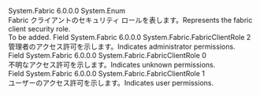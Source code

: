 <Type Name="FabricClientRole" FullName="System.Fabric.FabricClientRole">
  <TypeSignature Language="C#" Value="public enum FabricClientRole" />
  <TypeSignature Language="ILAsm" Value=".class public auto ansi sealed FabricClientRole extends System.Enum" />
  <TypeSignature Language="DocId" Value="T:System.Fabric.FabricClientRole" />
  <TypeSignature Language="VB.NET" Value="Public Enum FabricClientRole" />
  <TypeSignature Language="F#" Value="type FabricClientRole = " />
  <AssemblyInfo>
    <AssemblyName>System.Fabric</AssemblyName>
    <AssemblyVersion>6.0.0.0</AssemblyVersion>
  </AssemblyInfo>
  <Base>
    <BaseTypeName>System.Enum</BaseTypeName>
  </Base>
  <Docs>
    <summary>
      <para>
            <span data-ttu-id="0dd3e-101">Fabric クライアントのセキュリティ ロールを表します。</span><span class="sxs-lookup"><span data-stu-id="0dd3e-101">Represents the fabric client security role.</span></span>
            </para>
    </summary>
    <remarks>To be added.</remarks>
  </Docs>
  <Members>
    <Member MemberName="Admin">
      <MemberSignature Language="C#" Value="Admin" />
      <MemberSignature Language="ILAsm" Value=".field public static literal valuetype System.Fabric.FabricClientRole Admin = int32(2)" />
      <MemberSignature Language="DocId" Value="F:System.Fabric.FabricClientRole.Admin" />
      <MemberSignature Language="VB.NET" Value="Admin" />
      <MemberSignature Language="F#" Value="Admin = 2" Usage="System.Fabric.FabricClientRole.Admin" />
      <MemberType>Field</MemberType>
      <AssemblyInfo>
        <AssemblyName>System.Fabric</AssemblyName>
        <AssemblyVersion>6.0.0.0</AssemblyVersion>
      </AssemblyInfo>
      <ReturnValue>
        <ReturnType>System.Fabric.FabricClientRole</ReturnType>
      </ReturnValue>
      <MemberValue>2</MemberValue>
      <Docs>
        <summary>
          <para>
            <span data-ttu-id="0dd3e-102">管理者のアクセス許可を示します。</span><span class="sxs-lookup"><span data-stu-id="0dd3e-102">Indicates administrator permissions.</span></span>
            </para>
        </summary>
      </Docs>
    </Member>
    <Member MemberName="Unknown">
      <MemberSignature Language="C#" Value="Unknown" />
      <MemberSignature Language="ILAsm" Value=".field public static literal valuetype System.Fabric.FabricClientRole Unknown = int32(0)" />
      <MemberSignature Language="DocId" Value="F:System.Fabric.FabricClientRole.Unknown" />
      <MemberSignature Language="VB.NET" Value="Unknown" />
      <MemberSignature Language="F#" Value="Unknown = 0" Usage="System.Fabric.FabricClientRole.Unknown" />
      <MemberType>Field</MemberType>
      <AssemblyInfo>
        <AssemblyName>System.Fabric</AssemblyName>
        <AssemblyVersion>6.0.0.0</AssemblyVersion>
      </AssemblyInfo>
      <ReturnValue>
        <ReturnType>System.Fabric.FabricClientRole</ReturnType>
      </ReturnValue>
      <MemberValue>0</MemberValue>
      <Docs>
        <summary>
            <span data-ttu-id="0dd3e-103">不明なアクセス許可を示します。</span><span class="sxs-lookup"><span data-stu-id="0dd3e-103">Indicates unknown permissions.</span></span>
            </summary>
      </Docs>
    </Member>
    <Member MemberName="User">
      <MemberSignature Language="C#" Value="User" />
      <MemberSignature Language="ILAsm" Value=".field public static literal valuetype System.Fabric.FabricClientRole User = int32(1)" />
      <MemberSignature Language="DocId" Value="F:System.Fabric.FabricClientRole.User" />
      <MemberSignature Language="VB.NET" Value="User" />
      <MemberSignature Language="F#" Value="User = 1" Usage="System.Fabric.FabricClientRole.User" />
      <MemberType>Field</MemberType>
      <AssemblyInfo>
        <AssemblyName>System.Fabric</AssemblyName>
        <AssemblyVersion>6.0.0.0</AssemblyVersion>
      </AssemblyInfo>
      <ReturnValue>
        <ReturnType>System.Fabric.FabricClientRole</ReturnType>
      </ReturnValue>
      <MemberValue>1</MemberValue>
      <Docs>
        <summary>
          <para>
            <span data-ttu-id="0dd3e-104">ユーザーのアクセス許可を示します。</span><span class="sxs-lookup"><span data-stu-id="0dd3e-104">Indicates user permissions.</span></span>
            </para>
        </summary>
      </Docs>
    </Member>
  </Members>
</Type>